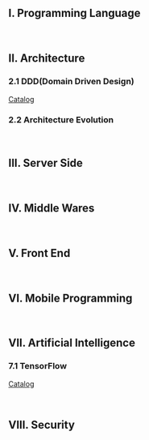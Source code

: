 ## I. Programming Language

&nbsp;

## II. Architecture

### 2.1 DDD(Domain Driven Design)

[Catalog](2_Architecture/DDD/README.md)

### 2.2 Architecture Evolution

&nbsp;

## III. Server Side

&nbsp;

## IV. Middle Wares

&nbsp;

## V. Front End

&nbsp;

## VI. Mobile Programming

&nbsp;

## VII. Artificial Intelligence

### 7.1 TensorFlow

[Catalog](7_AI/TensorFlow/README.md)

&nbsp;

## VIII. Security
